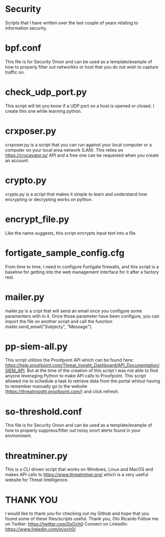# Security
Scripts that I have written over the last couple of years relating to information security.
# bpf.conf
This file is for Security Onion and can be used as a template/example of how to properly filter out networkks or host that you do not wish to capture traffic on.
# check_udp_port.py
This script will let you know if a UDP port on a host is opened or closed. I create this one while learning python.
# crxposer.py
crxposer.py is a script that you can run against your local computer or a computer on your local area network (LAN). This relies on https://crxcavator.io/ API and a free one can be requested when you create an account.
# crypto.py 
crypto.py is a script that makes it simple to learn and understand how encrypting or decrypting works on python.
# encrypt_file.py
Like the name suggests, this script encrypts input text into a file.
# fortigate_sample_config.cfg
From time to time, I need to configure Fortigate firewalls, and this script is a baseline for getting into the web management interface for it after a factory rest.
# mailer.py
mailer.py is a cript that will send an email once you configure some paramenters with in it. Once those parameter have been configure, you can import the file on another script and call the function mailer.send_email("Subjecty", "Message").
# pp-siem-all.py
This script utilizes the Proofpoint API which can be found here: https://help.proofpoint.com/Threat_Insight_Dashboard/API_Documentation/SIEM_API. But at the time of the creation of this script I was not able to find anyone leveraging Python to make API calls to Proofpoint. This script allowed me to schedule a task to retrieve data from the portal whiout having to remember manually go to the website (https://threatinsight.proofpoint.com/) and click refresh.
# so-threshold.conf
This file is for Security Onion and can be used as a template/example of how to properly suppress/filter out noisy snort alerts found in your environment.
# threatminer.py
This is a CLI driven script that works on Windows, Linux and MacOS and makes API calls to https://www.threatminer.org/ which is a very useful website for Threat Intelligence.

# THANK YOU
I would like to thank you for checking out my Github and hope that you found some of these files/scripts useful.
Thank you,
Oto Ricardo
Follow me on Twitter: https://twitter.com/0xOch0
Connect on LinkedIn: https://www.linkedin.com/in/och0/

